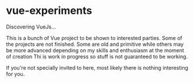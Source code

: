 # vue-experiments
Discovering VueJs...

This is a bunch of Vue project to be shown to interested parties.
Some of the projects are not finished. Some are old and primitive while others may be more advanced depending on my skills
and enthusiasm at the moment of creation
Thi is work in progress so stuff is not guaranteed to be working.

If you're not specially invited to here, most likely there is nothing interesting for you.
